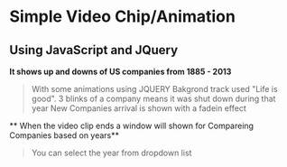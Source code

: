 # Simple Video Chip/Animation
## Using JavaScript and JQuery

**It shows up and downs of US companies from 1885 - 2013**

> With some animations using JQUERY
> Bakgrond track used "Life is good".
> 3 blinks of a company means it was shut down during that year
> New Companies arrival is shown with a fadein effect

** When the video clip ends a window will shown for Compareing Companies based on years**

> You can select the year from dropdown list




